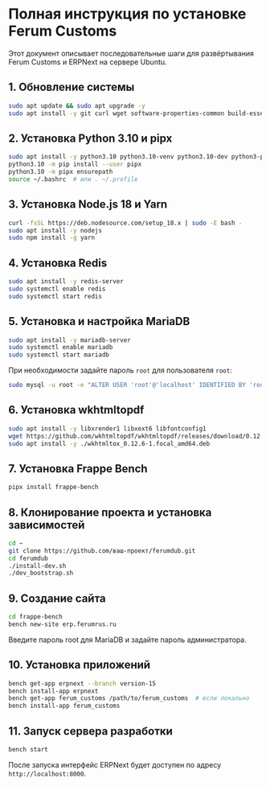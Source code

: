 # Полная инструкция по установке Ferum Customs

Этот документ описывает последовательные шаги для развёртывания Ferum Customs и ERPNext на сервере Ubuntu.

## 1. Обновление системы
```bash
sudo apt update && sudo apt upgrade -y
sudo apt install -y git curl wget software-properties-common build-essential
```

## 2. Установка Python 3.10 и pipx
```bash
sudo apt install -y python3.10 python3.10-venv python3.10-dev python3-pip
python3.10 -m pip install --user pipx
python3.10 -m pipx ensurepath
source ~/.bashrc  # или . ~/.profile
```

## 3. Установка Node.js 18 и Yarn
```bash
curl -fsSL https://deb.nodesource.com/setup_18.x | sudo -E bash -
sudo apt install -y nodejs
sudo npm install -g yarn
```

## 4. Установка Redis
```bash
sudo apt install -y redis-server
sudo systemctl enable redis
sudo systemctl start redis
```

## 5. Установка и настройка MariaDB
```bash
sudo apt install -y mariadb-server
sudo systemctl enable mariadb
sudo systemctl start mariadb
```
При необходимости задайте пароль `root` для пользователя `root`:
```bash
sudo mysql -u root -e "ALTER USER 'root'@'localhost' IDENTIFIED BY 'root'; FLUSH PRIVILEGES;"
```

## 6. Установка wkhtmltopdf
```bash
sudo apt install -y libxrender1 libxext6 libfontconfig1
wget https://github.com/wkhtmltopdf/wkhtmltopdf/releases/download/0.12.6-1/wkhtmltox_0.12.6-1.focal_amd64.deb
sudo apt install -y ./wkhtmltox_0.12.6-1.focal_amd64.deb
```

## 7. Установка Frappe Bench
```bash
pipx install frappe-bench
```

## 8. Клонирование проекта и установка зависимостей
```bash
cd ~
git clone https://github.com/ваш-проект/ferumdub.git
cd ferumdub
./install-dev.sh
./dev_bootstrap.sh
```

## 9. Создание сайта
```bash
cd frappe-bench
bench new-site erp.ferumrus.ru
```
Введите пароль root для MariaDB и задайте пароль администратора.

## 10. Установка приложений
```bash
bench get-app erpnext --branch version-15
bench install-app erpnext
bench get-app ferum_customs /path/to/ferum_customs  # если локально
bench install-app ferum_customs
```

## 11. Запуск сервера разработки
```bash
bench start
```
После запуска интерфейс ERPNext будет доступен по адресу `http://localhost:8000`.

